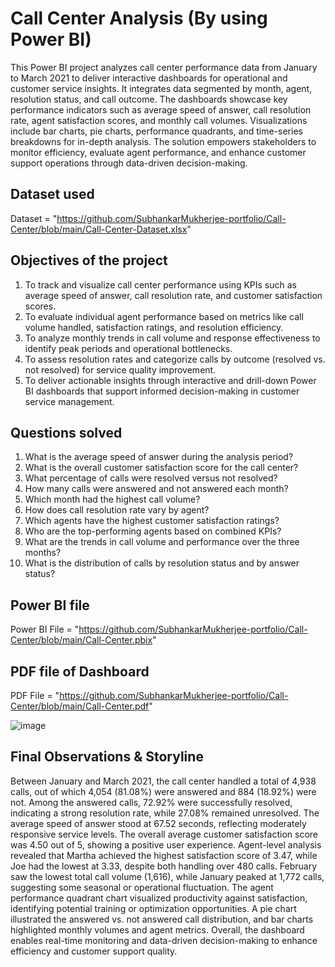 # Call Center Analysis (By using Power BI)
This Power BI project analyzes call center performance data from January to March 2021 to deliver interactive dashboards for operational and customer service insights. It integrates data segmented by month, agent, resolution status, and call outcome. The dashboards showcase key performance indicators such as average speed of answer, call resolution rate, agent satisfaction scores, and monthly call volumes. Visualizations include bar charts, pie charts, performance quadrants, and time-series breakdowns for in-depth analysis. The solution empowers stakeholders to monitor efficiency, evaluate agent performance, and enhance customer support operations through data-driven decision-making.

## Dataset used
Dataset = "https://github.com/SubhankarMukherjee-portfolio/Call-Center/blob/main/Call-Center-Dataset.xlsx"

## Objectives of the project
1) To track and visualize call center performance using KPIs such as average speed of answer, call resolution rate, and customer satisfaction scores.
2) To evaluate individual agent performance based on metrics like call volume handled, satisfaction ratings, and resolution efficiency.
3) To analyze monthly trends in call volume and response effectiveness to identify peak periods and operational bottlenecks.
4) To assess resolution rates and categorize calls by outcome (resolved vs. not resolved) for service quality improvement.
5) To deliver actionable insights through interactive and drill-down Power BI dashboards that support informed decision-making in customer service management.

## Questions solved
1) What is the average speed of answer during the analysis period?
2) What is the overall customer satisfaction score for the call center?
3) What percentage of calls were resolved versus not resolved?
4) How many calls were answered and not answered each month?
5) Which month had the highest call volume?
6) How does call resolution rate vary by agent?
7) Which agents have the highest customer satisfaction ratings?
8) Who are the top-performing agents based on combined KPIs?
9) What are the trends in call volume and performance over the three months?
10) What is the distribution of calls by resolution status and by answer status?


## Power BI file
Power BI File = "https://github.com/SubhankarMukherjee-portfolio/Call-Center/blob/main/Call-Center.pbix"

## PDF file of Dashboard
PDF File = "https://github.com/SubhankarMukherjee-portfolio/Call-Center/blob/main/Call-Center.pdf"

![image](https://github.com/user-attachments/assets/77f5b32b-95f7-4d2f-aaf3-22605f26d6ca)

## Final Observations & Storyline
Between January and March 2021, the call center handled a total of 4,938 calls, out of which 4,054 (81.08%) were answered and 884 (18.92%) were not. Among the answered calls, 72.92% were successfully resolved, indicating a strong resolution rate, while 27.08% remained unresolved. The average speed of answer stood at 67.52 seconds, reflecting moderately responsive service levels. The overall average customer satisfaction score was 4.50 out of 5, showing a positive user experience. Agent-level analysis revealed that Martha achieved the highest satisfaction score of 3.47, while Joe had the lowest at 3.33, despite both handling over 480 calls. February saw the lowest total call volume (1,616), while January peaked at 1,772 calls, suggesting some seasonal or operational fluctuation. The agent performance quadrant chart visualized productivity against satisfaction, identifying potential training or optimization opportunities. A pie chart illustrated the answered vs. not answered call distribution, and bar charts highlighted monthly volumes and agent metrics. Overall, the dashboard enables real-time monitoring and data-driven decision-making to enhance efficiency and customer support quality.
